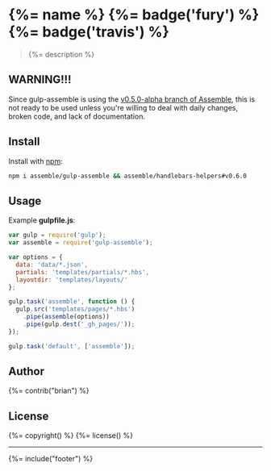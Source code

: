 # {%= name %} {%= badge('fury') %} {%= badge('travis') %}

> {%= description %}

## WARNING!!!

Since gulp-assemble is using the [v0.5.0-alpha branch of Assemble](https://github.com/assemble/assemble/tree/v0.5.0), this is not ready to be used unless you're willing to deal with daily changes, broken code, and lack of documentation.

## Install

Install with [npm](npmjs.org):

```bash
npm i assemble/gulp-assemble && assemble/handlebars-helpers#v0.6.0
```

## Usage

Example **gulpfile.js**:

```javascript
var gulp = require('gulp');
var assemble = require('gulp-assemble');

var options = {
  data: 'data/*.json',
  partials: 'templates/partials/*.hbs',
  layoutdir: 'templates/layouts/'
};

gulp.task('assemble', function () {
  gulp.src('templates/pages/*.hbs')
    .pipe(assemble(options))
    .pipe(gulp.dest('_gh_pages/'));
});

gulp.task('default', ['assemble']);
```

## Author
{%= contrib("brian") %}

## License
{%= copyright() %}
{%= license() %}

***

{%= include("footer") %}